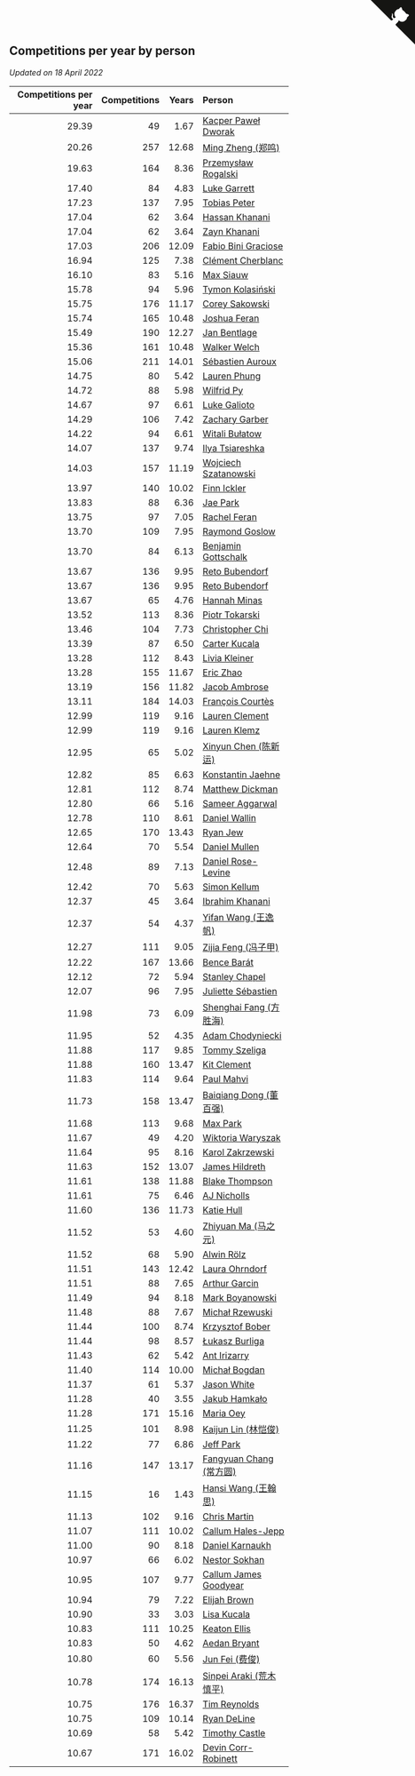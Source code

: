 ## Competitions per year by person

*Updated on 18 April 2022*

| Competitions per year | Competitions | Years | Person |
| ---: | ---: | ---: | :--- |
| 29.39 | 49 | 1.67 | [Kacper Paweł Dworak](https://www.worldcubeassociation.org/persons/2020DWOR01) |
| 20.26 | 257 | 12.68 | [Ming Zheng (郑鸣)](https://www.worldcubeassociation.org/persons/2009ZHEN11) |
| 19.63 | 164 | 8.36 | [Przemysław Rogalski](https://www.worldcubeassociation.org/persons/2013ROGA02) |
| 17.40 | 84 | 4.83 | [Luke Garrett](https://www.worldcubeassociation.org/persons/2017GARR05) |
| 17.23 | 137 | 7.95 | [Tobias Peter](https://www.worldcubeassociation.org/persons/2014PETE03) |
| 17.04 | 62 | 3.64 | [Hassan Khanani](https://www.worldcubeassociation.org/persons/2018KHAN26) |
| 17.04 | 62 | 3.64 | [Zayn Khanani](https://www.worldcubeassociation.org/persons/2018KHAN28) |
| 17.03 | 206 | 12.09 | [Fabio Bini Graciose](https://www.worldcubeassociation.org/persons/2010GRAC02) |
| 16.94 | 125 | 7.38 | [Clément Cherblanc](https://www.worldcubeassociation.org/persons/2014CHER05) |
| 16.10 | 83 | 5.16 | [Max Siauw](https://www.worldcubeassociation.org/persons/2017SIAU02) |
| 15.78 | 94 | 5.96 | [Tymon Kolasiński](https://www.worldcubeassociation.org/persons/2016KOLA02) |
| 15.75 | 176 | 11.17 | [Corey Sakowski](https://www.worldcubeassociation.org/persons/2011SAKO01) |
| 15.74 | 165 | 10.48 | [Joshua Feran](https://www.worldcubeassociation.org/persons/2011FERA01) |
| 15.49 | 190 | 12.27 | [Jan Bentlage](https://www.worldcubeassociation.org/persons/2010BENT01) |
| 15.36 | 161 | 10.48 | [Walker Welch](https://www.worldcubeassociation.org/persons/2011WELC01) |
| 15.06 | 211 | 14.01 | [Sébastien Auroux](https://www.worldcubeassociation.org/persons/2008AURO01) |
| 14.75 | 80 | 5.42 | [Lauren Phung](https://www.worldcubeassociation.org/persons/2016PHUN02) |
| 14.72 | 88 | 5.98 | [Wilfrid Py](https://www.worldcubeassociation.org/persons/2016PYWI01) |
| 14.67 | 97 | 6.61 | [Luke Galioto](https://www.worldcubeassociation.org/persons/2015GALI02) |
| 14.29 | 106 | 7.42 | [Zachary Garber](https://www.worldcubeassociation.org/persons/2014GARB01) |
| 14.22 | 94 | 6.61 | [Witali Bułatow](https://www.worldcubeassociation.org/persons/2015BUAT01) |
| 14.07 | 137 | 9.74 | [Ilya Tsiareshka](https://www.worldcubeassociation.org/persons/2012TERE01) |
| 14.03 | 157 | 11.19 | [Wojciech Szatanowski](https://www.worldcubeassociation.org/persons/2011SZAT01) |
| 13.97 | 140 | 10.02 | [Finn Ickler](https://www.worldcubeassociation.org/persons/2012ICKL01) |
| 13.83 | 88 | 6.36 | [Jae Park](https://www.worldcubeassociation.org/persons/2015PARK24) |
| 13.75 | 97 | 7.05 | [Rachel Feran](https://www.worldcubeassociation.org/persons/2015FERA01) |
| 13.70 | 109 | 7.95 | [Raymond Goslow](https://www.worldcubeassociation.org/persons/2014GOSL01) |
| 13.70 | 84 | 6.13 | [Benjamin Gottschalk](https://www.worldcubeassociation.org/persons/2016GOTT01) |
| 13.67 | 136 | 9.95 | [Reto Bubendorf](https://www.worldcubeassociation.org/persons/2012BUBE01) |
| 13.67 | 136 | 9.95 | [Reto Bubendorf](https://www.worldcubeassociation.org/persons/2012BUBE01) |
| 13.67 | 65 | 4.76 | [Hannah Minas](https://www.worldcubeassociation.org/persons/2017MINA04) |
| 13.52 | 113 | 8.36 | [Piotr Tokarski](https://www.worldcubeassociation.org/persons/2013TOKA01) |
| 13.46 | 104 | 7.73 | [Christopher Chi](https://www.worldcubeassociation.org/persons/2014CHIC01) |
| 13.39 | 87 | 6.50 | [Carter Kucala](https://www.worldcubeassociation.org/persons/2015KUCA01) |
| 13.28 | 112 | 8.43 | [Livia Kleiner](https://www.worldcubeassociation.org/persons/2013KLEI03) |
| 13.28 | 155 | 11.67 | [Eric Zhao](https://www.worldcubeassociation.org/persons/2010ZHAO19) |
| 13.19 | 156 | 11.82 | [Jacob Ambrose](https://www.worldcubeassociation.org/persons/2010AMBR01) |
| 13.11 | 184 | 14.03 | [François Courtès](https://www.worldcubeassociation.org/persons/2008COUR01) |
| 12.99 | 119 | 9.16 | [Lauren Clement](https://www.worldcubeassociation.org/persons/2013KLEM01) |
| 12.99 | 119 | 9.16 | [Lauren Klemz](https://www.worldcubeassociation.org/persons/2013KLEM01) |
| 12.95 | 65 | 5.02 | [Xinyun Chen (陈新运)](https://www.worldcubeassociation.org/persons/2017CHEN36) |
| 12.82 | 85 | 6.63 | [Konstantin Jaehne](https://www.worldcubeassociation.org/persons/2015JAEH01) |
| 12.81 | 112 | 8.74 | [Matthew Dickman](https://www.worldcubeassociation.org/persons/2013DICK01) |
| 12.80 | 66 | 5.16 | [Sameer Aggarwal](https://www.worldcubeassociation.org/persons/2017AGGA01) |
| 12.78 | 110 | 8.61 | [Daniel Wallin](https://www.worldcubeassociation.org/persons/2013WALL03) |
| 12.65 | 170 | 13.43 | [Ryan Jew](https://www.worldcubeassociation.org/persons/2008JEWR01) |
| 12.64 | 70 | 5.54 | [Daniel Mullen](https://www.worldcubeassociation.org/persons/2016MULL04) |
| 12.48 | 89 | 7.13 | [Daniel Rose-Levine](https://www.worldcubeassociation.org/persons/2015ROSE01) |
| 12.42 | 70 | 5.63 | [Simon Kellum](https://www.worldcubeassociation.org/persons/2016KELL12) |
| 12.37 | 45 | 3.64 | [Ibrahim Khanani](https://www.worldcubeassociation.org/persons/2018KHAN27) |
| 12.37 | 54 | 4.37 | [Yifan Wang (王逸帆)](https://www.worldcubeassociation.org/persons/2017WANY29) |
| 12.27 | 111 | 9.05 | [Zijia Feng (冯子甲)](https://www.worldcubeassociation.org/persons/2013FENG02) |
| 12.22 | 167 | 13.66 | [Bence Barát](https://www.worldcubeassociation.org/persons/2008BARA01) |
| 12.12 | 72 | 5.94 | [Stanley Chapel](https://www.worldcubeassociation.org/persons/2016CHAP04) |
| 12.07 | 96 | 7.95 | [Juliette Sébastien](https://www.worldcubeassociation.org/persons/2014SEBA01) |
| 11.98 | 73 | 6.09 | [Shenghai Fang (方胜海)](https://www.worldcubeassociation.org/persons/2016FANG01) |
| 11.95 | 52 | 4.35 | [Adam Chodyniecki](https://www.worldcubeassociation.org/persons/2017CHOD02) |
| 11.88 | 117 | 9.85 | [Tommy Szeliga](https://www.worldcubeassociation.org/persons/2012SZEL01) |
| 11.88 | 160 | 13.47 | [Kit Clement](https://www.worldcubeassociation.org/persons/2008CLEM01) |
| 11.83 | 114 | 9.64 | [Paul Mahvi](https://www.worldcubeassociation.org/persons/2012MAHV01) |
| 11.73 | 158 | 13.47 | [Baiqiang Dong (董百强)](https://www.worldcubeassociation.org/persons/2008DONG06) |
| 11.68 | 113 | 9.68 | [Max Park](https://www.worldcubeassociation.org/persons/2012PARK03) |
| 11.67 | 49 | 4.20 | [Wiktoria Waryszak](https://www.worldcubeassociation.org/persons/2018WARY01) |
| 11.64 | 95 | 8.16 | [Karol Zakrzewski](https://www.worldcubeassociation.org/persons/2014ZAKR01) |
| 11.63 | 152 | 13.07 | [James Hildreth](https://www.worldcubeassociation.org/persons/2009HILD01) |
| 11.61 | 138 | 11.88 | [Blake Thompson](https://www.worldcubeassociation.org/persons/2010THOM03) |
| 11.61 | 75 | 6.46 | [AJ Nicholls](https://www.worldcubeassociation.org/persons/2015NICH04) |
| 11.60 | 136 | 11.73 | [Katie Hull](https://www.worldcubeassociation.org/persons/2010HULL01) |
| 11.52 | 53 | 4.60 | [Zhiyuan Ma (马之元)](https://www.worldcubeassociation.org/persons/2017MAZH04) |
| 11.52 | 68 | 5.90 | [Alwin Rölz](https://www.worldcubeassociation.org/persons/2016ROLZ01) |
| 11.51 | 143 | 12.42 | [Laura Ohrndorf](https://www.worldcubeassociation.org/persons/2009OHRN01) |
| 11.51 | 88 | 7.65 | [Arthur Garcin](https://www.worldcubeassociation.org/persons/2014GARC27) |
| 11.49 | 94 | 8.18 | [Mark Boyanowski](https://www.worldcubeassociation.org/persons/2014BOYA01) |
| 11.48 | 88 | 7.67 | [Michał Rzewuski](https://www.worldcubeassociation.org/persons/2014RZEW01) |
| 11.44 | 100 | 8.74 | [Krzysztof Bober](https://www.worldcubeassociation.org/persons/2013BOBE01) |
| 11.44 | 98 | 8.57 | [Łukasz Burliga](https://www.worldcubeassociation.org/persons/2013BURL01) |
| 11.43 | 62 | 5.42 | [Ant Irizarry](https://www.worldcubeassociation.org/persons/2016IRIZ02) |
| 11.40 | 114 | 10.00 | [Michał Bogdan](https://www.worldcubeassociation.org/persons/2012BOGD01) |
| 11.37 | 61 | 5.37 | [Jason White](https://www.worldcubeassociation.org/persons/2016WHIT16) |
| 11.28 | 40 | 3.55 | [Jakub Hamkało](https://www.worldcubeassociation.org/persons/2018HAMK01) |
| 11.28 | 171 | 15.16 | [Maria Oey](https://www.worldcubeassociation.org/persons/2007OEYM01) |
| 11.25 | 101 | 8.98 | [Kaijun Lin (林恺俊)](https://www.worldcubeassociation.org/persons/2013LINK01) |
| 11.22 | 77 | 6.86 | [Jeff Park](https://www.worldcubeassociation.org/persons/2015PARK08) |
| 11.16 | 147 | 13.17 | [Fangyuan Chang (常方圆)](https://www.worldcubeassociation.org/persons/2009CHAN04) |
| 11.15 | 16 | 1.43 | [Hansi Wang (王翰思)](https://www.worldcubeassociation.org/persons/2020WANG19) |
| 11.13 | 102 | 9.16 | [Chris Martin](https://www.worldcubeassociation.org/persons/2013MART03) |
| 11.07 | 111 | 10.02 | [Callum Hales-Jepp](https://www.worldcubeassociation.org/persons/2012HALE01) |
| 11.00 | 90 | 8.18 | [Daniel Karnaukh](https://www.worldcubeassociation.org/persons/2014KARN02) |
| 10.97 | 66 | 6.02 | [Nestor Sokhan](https://www.worldcubeassociation.org/persons/2016SOKH01) |
| 10.95 | 107 | 9.77 | [Callum James Goodyear](https://www.worldcubeassociation.org/persons/2012GOOD02) |
| 10.94 | 79 | 7.22 | [Elijah Brown](https://www.worldcubeassociation.org/persons/2015BROW03) |
| 10.90 | 33 | 3.03 | [Lisa Kucala](https://www.worldcubeassociation.org/persons/2019KUCA01) |
| 10.83 | 111 | 10.25 | [Keaton Ellis](https://www.worldcubeassociation.org/persons/2012ELLI01) |
| 10.83 | 50 | 4.62 | [Aedan Bryant](https://www.worldcubeassociation.org/persons/2017BRYA06) |
| 10.80 | 60 | 5.56 | [Jun Fei (费俊)](https://www.worldcubeassociation.org/persons/2016FEIJ02) |
| 10.78 | 174 | 16.13 | [Sinpei Araki (荒木慎平)](https://www.worldcubeassociation.org/persons/2006ARAK01) |
| 10.75 | 176 | 16.37 | [Tim Reynolds](https://www.worldcubeassociation.org/persons/2005REYN01) |
| 10.75 | 109 | 10.14 | [Ryan DeLine](https://www.worldcubeassociation.org/persons/2012DELI01) |
| 10.69 | 58 | 5.42 | [Timothy Castle](https://www.worldcubeassociation.org/persons/2016CAST48) |
| 10.67 | 171 | 16.02 | [Devin Corr-Robinett](https://www.worldcubeassociation.org/persons/2006CORR01) |


<a href="https://github.com/jonatanklosko/wca_statistics" class="github-corner" aria-label="View source on Github"><svg width="80" height="80" viewBox="0 0 250 250" style="fill:#151513; color:#fff; position: absolute; top: 0; border: 0; right: 0;" aria-hidden="true"><path d="M0,0 L115,115 L130,115 L142,142 L250,250 L250,0 Z"></path><path d="M128.3,109.0 C113.8,99.7 119.0,89.6 119.0,89.6 C122.0,82.7 120.5,78.6 120.5,78.6 C119.2,72.0 123.4,76.3 123.4,76.3 C127.3,80.9 125.5,87.3 125.5,87.3 C122.9,97.6 130.6,101.9 134.4,103.2" fill="currentColor" style="transform-origin: 130px 106px;" class="octo-arm"></path><path d="M115.0,115.0 C114.9,115.1 118.7,116.5 119.8,115.4 L133.7,101.6 C136.9,99.2 139.9,98.4 142.2,98.6 C133.8,88.0 127.5,74.4 143.8,58.0 C148.5,53.4 154.0,51.2 159.7,51.0 C160.3,49.4 163.2,43.6 171.4,40.1 C171.4,40.1 176.1,42.5 178.8,56.2 C183.1,58.6 187.2,61.8 190.9,65.4 C194.5,69.0 197.7,73.2 200.1,77.6 C213.8,80.2 216.3,84.9 216.3,84.9 C212.7,93.1 206.9,96.0 205.4,96.6 C205.1,102.4 203.0,107.8 198.3,112.5 C181.9,128.9 168.3,122.5 157.7,114.1 C157.9,116.9 156.7,120.9 152.7,124.9 L141.0,136.5 C139.8,137.7 141.6,141.9 141.8,141.8 Z" fill="currentColor" class="octo-body"></path></svg></a><style>.github-corner:hover .octo-arm{animation:octocat-wave 560ms ease-in-out}@keyframes octocat-wave{0%,100%{transform:rotate(0)}20%,60%{transform:rotate(-25deg)}40%,80%{transform:rotate(10deg)}}@media (max-width:500px){.github-corner:hover .octo-arm{animation:none}.github-corner .octo-arm{animation:octocat-wave 560ms ease-in-out}}</style>
